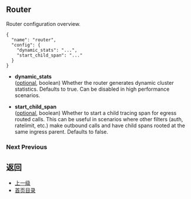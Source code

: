## Router
Router configuration overview.

```
{
  "name": "router",
  "config": {
    "dynamic_stats": "...",
    "start_child_span": "..."
  }
}
```
- **dynamic_stats**</br>
	([optional](#), boolean) Whether the router generates dynamic cluster statistics. Defaults to true. Can be disabled in high performance scenarios.

- **start_child_span**</br>
	([optional](#), boolean) Whether to start a child tracing span for egress routed calls. This can be useful in scenarios where other filters (auth, ratelimit, etc.) make outbound calls and have child spans rooted at the same ingress parent. Defaults to false.

### Next  Previous



## 返回
- [上一级](../HTTPfilters.md)
- [首页目录](../../README.md)